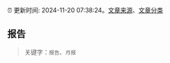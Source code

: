 :alarm_clock: 更新时间: 2024-11-20 07:38:24。[文章来源](/README.md)、[文章分类](/TAGS.md)

## 报告


> 关键字：`报告`、`月报`



